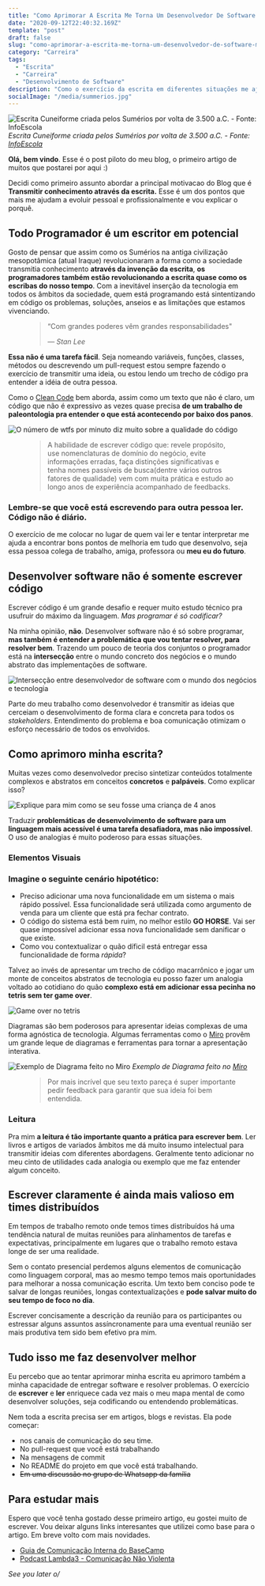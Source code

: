 ```yaml
---
title: "Como Aprimorar A Escrita Me Torna Um Desenvolvedor De Software Melhor"
date: "2020-09-12T22:40:32.169Z"
template: "post"
draft: false
slug: "como-aprimorar-a-escrita-me-torna-um-desenvolvedor-de-software-melhor"
category: "Carreira"
tags:
  - "Escrita"
  - "Carreira"
  - "Desenvolvimento de Software"
description: "Como o exercício da escrita em diferentes situações me ajuda a entregar software com mais qualidade."
socialImage: "/media/summerios.jpg"
---
```


![Escrita Cuneiforme criada pelos Sumérios por volta de 3.500 a.C. - Fonte: InfoEscola](/media/summerios.jpg)
*Escrita Cuneiforme criada pelos Sumérios por volta de 3.500 a.C. - Fonte: [InfoEscola](https://www.infoescola.com/historia/sumerios/)*

**Olá, bem vindo**. Esse é o post piloto do meu blog, o primeiro artigo de muitos que postarei por aqui :)

Decidi como primeiro assunto abordar a principal motivacao do Blog que é **Transmitir conhecimento através da escrita.**  Esse é um dos pontos que mais me ajudam a evoluir pessoal e profissionalmente e vou explicar o porquê.

## Todo Programador é um escritor em potencial

Gosto de pensar que assim como os Sumérios na antiga civilização mesopotâmica (atual Iraque) revolucionaram a forma como a sociedade transmitia conhecimento **através da invenção da escrita**, **os programadores também estão revolucionando a escrita quase como os escribas do nosso tempo**. Com a inevitável inserção da tecnologia em todos os âmbitos da sociedade, quem está programando está sintentizando em código os problemas, soluções, anseios e as limitações que estamos vivenciando.

<figure>
	<blockquote>
		<p>“Com grandes poderes vêm grandes responsabilidades"</p>
		<footer>
			<cite>— Stan Lee</cite>
		</footer>
	</blockquote>
</figure>

**Essa não é uma tarefa fácil**. Seja nomeando variáveis, funções, classes, métodos ou descrevendo um pull-request estou sempre fazendo o exercício de transmitir uma ideia, ou estou lendo um trecho de código pra entender a idéia de outra pessoa. 

Como o [Clean Code](https://www.amazon.com.br/Clean-Code-Handbook-Software-Craftsmanship-ebook/dp/B001GSTOAM/ref=asc_df_B001GSTOAM/?tag=googleshopp00-20&linkCode=df0&hvadid=379765265654&hvpos=&hvnetw=g&hvrand=2551010271922584819&hvpone=&hvptwo=&hvqmt=&hvdev=c&hvdvcmdl=&hvlocint=&hvlocphy=1001773&hvtargid=pla-406130706465&psc=1) bem aborda, assim como um texto que não é claro, um código que não é expressivo as vezes quase precisa **de um trabalho de paleontologia pra entender o que está acontecendo por baixo dos panos**.

![O número de wtfs por minuto diz muito sobre a qualidade do código](/media/wtfm.jpg)

<figure>
	<blockquote>
		<p>A habilidade de escrever código que: revele propósito, use nomenclaturas de domínio do negócio, evite informações erradas, faça distinções significativas e tenha nomes passíveis de busca(dentre vários outros fatores de qualidade) vem com muita prática e estudo ao longo anos de experiência acompanhado de feedbacks.</p>
	</blockquote>
</figure>

### Lembre-se que você está escrevendo para outra pessoa ler. Código não é diário.

O exercício de me colocar no lugar de quem vai ler e tentar interpretar me ajuda a encontrar bons pontos de melhoria em tudo que desenvolvo, seja essa pessoa colega de trabalho, amiga, professora ou **meu eu do futuro**.

## Desenvolver software não é somente escrever código

Escrever código é um grande desafio e requer muito estudo técnico pra usufruir do máximo da linguagem. *Mas programar é só codificar?*

Na minha opinião, **não**. Desenvolver software não é só sobre programar, **mas também é entender a problemática que vou tentar resolver, para resolver bem**. Trazendo um pouco de teoria dos conjuntos o programador está na **intersecção** entre o mundo concreto dos negócios e o mundo abstrato das implementações de software.

![Intersecção entre desenvolvedor de software com o mundo dos negócios e tecnologia](/media/developer-intersection.png)

Parte do meu trabalho como desenvolvedor é transmitir as ideias que cerceiam o desenvolvimento de forma clara e concreta para todos os *stakeholders*. Entendimento do problema e boa comunicação otimizam o esforço necessário de todos os envolvidos.

## Como aprimoro minha escrita?

Muitas vezes como desenvolvedor preciso sintetizar conteúdos totalmente complexos e abstratos em conceitos **concretos** e **palpáveis**. Como explicar isso?

![Explique para mim como se seu fosse uma criança de 4 anos](https://media.giphy.com/media/nuuS1IlKqd2dq/giphy.gif)

Traduzir **problemáticas de desenvolvimento de software para um linguagem mais acessível é uma tarefa desafiadora, mas não impossível**. O uso de analogias é muito poderoso para essas situações.

### Elementos Visuais

### Imagine o seguinte cenário hipotético:
* Preciso adicionar uma nova funcionalidade em um sistema o mais rápido possível. Essa funcionalidade será utilizada como argumento de venda para um cliente que está pra fechar contrato.
* O código do sistema está bem ruim, no melhor estilo **GO HORSE**. Vai ser quase impossível adicionar essa nova funcionalidade sem danificar o que existe.
* Como vou contextualizar o quão díficil está entregar essa funcionalidade de forma *rápida*?

Talvez ao invés de apresentar um trecho de código macarrônico e jogar um monte de conceitos abstratos de tecnologia eu posso fazer um analogia voltado ao cotidiano do quão **complexo está em adicionar essa pecinha no tetris sem ter game over**.

![Game over no tetris](https://64.media.tumblr.com/7cc5314d4fa951ea9e6f71edfea74d12/tumblr_mt8fodasxN1qi9hlso1_1280.gif)

Diagramas são bem poderosos para apresentar ideias complexas de uma forma agnóstica de tecnologia. Algumas ferramentas como o [Miro](https://miro.com/) provêm um grande leque de diagramas e ferramentas para tornar a apresentação interativa.

![Exemplo de Diagrama feito no Miro](/media/flow.png)
*Exemplo de Diagrama feito no [Miro](https://miro.com)*

<figure>
	<blockquote>
		<p>Por mais incrível que seu texto pareça é super importante pedir feedback para garantir que sua ideia foi bem entendida.</p>
	</blockquote>
</figure>

### Leitura

Pra mim **a leitura é tão importante quanto a prática para escrever bem**. Ler livros e artigos de variados âmbitos me dá muito insumo intelectual para transmitir ideias com diferentes abordagens. Geralmente tento adicionar no meu cinto de utilidades cada analogia ou exemplo que me faz entender algum conceito.

## Escrever claramente é ainda mais valioso em times distribuídos

Em tempos de trabalho remoto onde temos times distribuídos há uma tendência natural de muitas reuniões para alinhamentos de tarefas e expectativas, principalmente em lugares que o trabalho remoto estava longe de ser uma realidade.

Sem o contato presencial perdemos alguns elementos de comunicação como linguagem corporal, mas ao mesmo tempo temos mais oportunidades para melhorar a nossa comunicação escrita. Um texto bem conciso pode te salvar de longas reuniões, longas contextualizações e **pode salvar muito do seu tempo de foco no dia**.

Escrever concisamente a descrição da reunião para os participantes ou estressar alguns assuntos assíncronamente para uma eventual reunião ser mais produtiva tem sido bem efetivo pra mim.

## Tudo isso me faz desenvolver melhor

Eu percebo que ao tentar aprimorar minha escrita eu aprimoro também a minha capacidade de entregar software e resolver problemas. O exercício de **escrever** e **ler** enriquece cada vez mais o meu mapa mental de como desenvolver soluções, seja codificando ou entendendo problemáticas. 

Nem toda a escrita precisa ser em artigos, blogs e revistas. Ela pode começar:
* nos canais de comunicação do seu time.
* No pull-request que você está trabalhando 
* Na mensagens de commit 
* No README do projeto em que você está trabalhando.
* ~~Em uma discussão no grupo de Whatsapp da família~~

## Para estudar mais

Espero que você tenha gostado desse primeiro artigo, eu gostei muito de escrever. Vou deixar alguns links interesantes que utilizei como base para o artigo. Em breve volto com mais novidades.

* [Guia de Comunicação Interna do BaseCamp](https://basecamp.com/guides/how-we-communicate)
* [Podcast Lambda3 - Comunicação Não Violenta](https://www.lambda3.com.br/2017/02/podcast-31-comunicacao-nao-violenta/)


*See you later o/*
